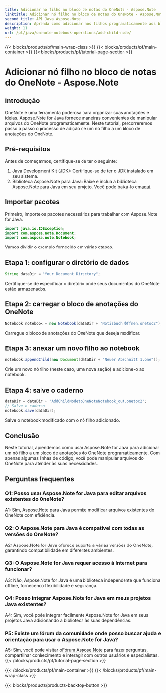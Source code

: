 ```yaml
---
title: Adicionar nó filho no bloco de notas do OneNote - Aspose.Note
linktitle: Adicionar nó filho no bloco de notas do OneNote - Aspose.Note
second_title: API Java Aspose.Note
description: Aprenda como adicionar nós filhos programaticamente aos blocos de anotações do OneNote usando Aspose.Note para Java. Melhore a organização de suas notas sem esforço.
weight: 11
url: /pt/java/onenote-notebook-operations/add-child-node/
---
```


{{< blocks/products/pf/main-wrap-class >}}
{{< blocks/products/pf/main-container >}}
{{< blocks/products/pf/tutorial-page-section >}}

# Adicionar nó filho no bloco de notas do OneNote - Aspose.Note

## Introdução

OneNote é uma ferramenta poderosa para organizar suas anotações e ideias. Aspose.Note for Java fornece maneiras convenientes de manipular arquivos do OneNote programaticamente. Neste tutorial, percorreremos passo a passo o processo de adição de um nó filho a um bloco de anotações do OneNote.

## Pré-requisitos

Antes de começarmos, certifique-se de ter o seguinte:

1. Java Development Kit (JDK): Certifique-se de ter o JDK instalado em seu sistema.
2.  Biblioteca Aspose.Note para Java: Baixe e inclua a biblioteca Aspose.Note para Java em seu projeto. Você pode baixá-lo em[aqui](https://releases.aspose.com/note/java/).

## Importar pacotes

Primeiro, importe os pacotes necessários para trabalhar com Aspose.Note for Java.

```java
import java.io.IOException;
import com.aspose.note.Document;
import com.aspose.note.Notebook;
```

Vamos dividir o exemplo fornecido em várias etapas.

## Etapa 1: configurar o diretório de dados

```java
String dataDir = "Your Document Directory";
```

Certifique-se de especificar o diretório onde seus documentos do OneNote estão armazenados.

## Etapa 2: carregar o bloco de anotações do OneNote

```java
Notebook notebook = new Notebook(dataDir + "Notizbuch �ffnen.onetoc2");
```

Carregue o bloco de anotações do OneNote que deseja modificar.

## Etapa 3: anexar um novo filho ao notebook

```java
notebook.appendChild(new Document(dataDir + "Neuer Abschnitt 1.one"));
```

Crie um novo nó filho (neste caso, uma nova seção) e adicione-o ao notebook.

## Etapa 4: salve o caderno

```java
dataDir = dataDir + "AddChildNodetoOneNoteNotebook_out.onetoc2";
// Salve o caderno
notebook.save(dataDir);
```

Salve o notebook modificado com o nó filho adicionado.

## Conclusão

Neste tutorial, aprendemos como usar Aspose.Note for Java para adicionar um nó filho a um bloco de anotações do OneNote programaticamente. Com apenas algumas linhas de código, você pode manipular arquivos do OneNote para atender às suas necessidades.

## Perguntas frequentes

### Q1: Posso usar Aspose.Note for Java para editar arquivos existentes do OneNote?

A1: Sim, Aspose.Note para Java permite modificar arquivos existentes do OneNote com eficiência.

### Q2: O Aspose.Note para Java é compatível com todas as versões do OneNote?

A2: Aspose.Note for Java oferece suporte a várias versões do OneNote, garantindo compatibilidade em diferentes ambientes.

### Q3: O Aspose.Note for Java requer acesso à Internet para funcionar?

A3: Não, Aspose.Note for Java é uma biblioteca independente que funciona offline, fornecendo flexibilidade e segurança.

### Q4: Posso integrar Aspose.Note for Java em meus projetos Java existentes?

A4: Sim, você pode integrar facilmente Aspose.Note for Java em seus projetos Java adicionando a biblioteca às suas dependências.

### P5: Existe um fórum da comunidade onde posso buscar ajuda e orientação para usar o Aspose.Note for Java?

 A5: Sim, você pode visitar o[Fórum Aspose.Note](https://forum.aspose.com/c/note/28) para fazer perguntas, compartilhar conhecimento e interagir com outros usuários e especialistas.
{{< /blocks/products/pf/tutorial-page-section >}}

{{< /blocks/products/pf/main-container >}}
{{< /blocks/products/pf/main-wrap-class >}}

{{< blocks/products/products-backtop-button >}}
